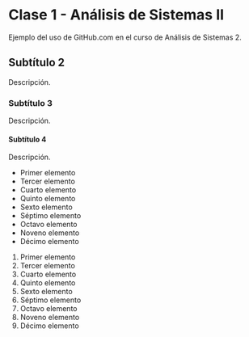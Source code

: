 # Clase 1 - Análisis de Sistemas II

Ejemplo del uso de GitHub.com en el curso de Análisis de Sistemas 2.

## Subtítulo 2

Descripción.

### Subtítulo 3

Descripción.

#### Subtítulo 4

Descripción.

- Primer elemento
- Tercer elemento
- Cuarto elemento
- Quinto elemento
- Sexto elemento
- Séptimo elemento
- Octavo elemento
- Noveno elemento
- Décimo elemento

1. Primer elemento
3. Tercer elemento
4. Cuarto elemento
5. Quinto elemento
6. Sexto elemento
7. Séptimo elemento
8. Octavo elemento
8. Noveno elemento
10. Décimo elemento
